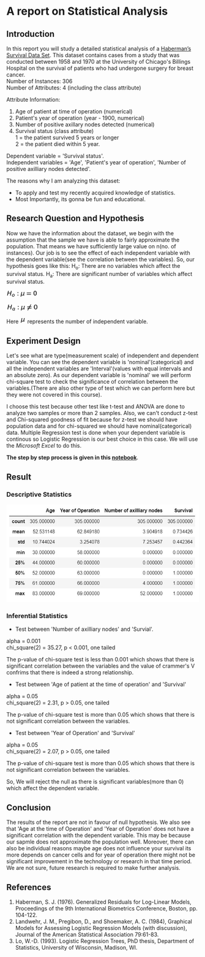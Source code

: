
# A report on Statistical Analysis

## Introduction

In this report you will study a detailed statistical analysis of a [Haberman’s Survival Data Set](http://archive.ics.uci.edu/ml/datasets/Haberman%27s+Survival). This dataset contains cases from a study that was conducted between 1958 and 1970 at the University of Chicago's Billings Hospital on the survival of patients who had undergone surgery for breast cancer.        
Number of Instances: 306                              
Number of Attributes: 4 (including the class attribute)

Attribute Information:
1. Age of patient at time of operation (numerical)
2. Patient's year of operation (year - 1900, numerical)
3. Number of positive axillary nodes detected (numerical)
4. Survival status (class attribute)                                     
   1 = the patient survived 5 years or longer                               
   2 = the patient died within 5 year.                   

Dependent variable = 'Survival status'.                                    
Independent variables = 'Age', 'Patient's year of operation', 'Number of positive axilliary nodes detected'.

The reasons why I am analyzing this dataset:
* To apply and test my recently acquired knowledge of statistics.
* Most Importantly, its gonna be fun and educational.

## Research Question and Hypothesis

Now we have the information about the dataset, we begin with the assumption that the sample we have is able to fairly approximate the population. That means we have sufficiently large value on n(no. of instances). Our job is to see the effect of each independent variable with the dependent variable(see the correlation between the variables). So, our hypothesis goes like this:
H<sub>o</sub>: There are no variables which affect the survival status.
H<sub>a</sub>: There are significant number of variables which affect survival status.

![equation1](https://github.com/Aman-Jindal/Statistical-Analysis/blob/master/images/eq1.png)

![equation2](https://github.com/Aman-Jindal/Statistical-Analysis/blob/master/images/eq2.png)

Here ![mu](https://github.com/Aman-Jindal/Statistical-Analysis/blob/master/images/mu.png) represents the number of independent variable.

## Experiment Design

Let's see what are type(measurement scale) of independent and dependent variable. You can see the dependent variable is 'nominal'(categorical)  and all the independent variables are 'Interval'(values with equal intervals and an absolute zero). As our dependent variable is 'nominal' we will perform chi-square test to check the significance of correlation between the variables.(There are also other type of test which we can perform here but they were not covered in this course). 

I choose this test because other test like t-test and ANOVA are done to analyze two samples or more than 2 samples. Also, we can't conduct z-test and Chi-squared goodness of fit because for z-test we should have population data and for chi-squared we should have nominal(categorical) data. Multiple Regression test is done when your dependent variable is continous so Logistic Regression is our best choice in this case. We will use the _Microsoft Excel_ to do this.

**The step by step process is given in this [notebook](https://nbviewer.jupyter.org/github/Aman-Jindal/Statistical-Analysis/blob/master/Analysis.ipynb)**.

## Result

### Descriptive Statistics

![table1](https://github.com/Aman-Jindal/Statistical-Analysis/blob/master/images/descriptive_result.jpg)

### Inferential Statistics

* Test between 'Number of axilliary nodes' and 'Survial'.

alpha = 0.001                                        
chi_square(2) = 35.27, p < 0.001, one tailed 

The p-value of chi-square test is less than 0.001 which shows that there is significant correlation between the variables and the value of crammer's V confrims that there is indeed a strong relationship.

* Test between 'Age of patient at the time of operation' and 'Survival'

alpha = 0.05                                                   
chi_square(2) = 2.31, p > 0.05, one tailed 

The p-value of chi-square test is more than 0.05 which shows that there is not significant correlation between the variables.

* Test between 'Year of Operation' and 'Survival'

alpha = 0.05                                               
chi_square(2) = 2.07, p > 0.05, one tailed 

The p-value of chi-square test is more than 0.05 which shows that there is not significant correlation between the variables.

So, We will reject the null as there is significant variables(more than 0) which affect the dependent variable.

## Conclusion

The results of the report are not in favour of null hypothesis. We also see that 'Age at the time of Operation' and 'Year of Operation' does not have a significant correlation with the dependent variable. This may be because our sapmle does not approximate the population well. Moreover, there can also be individual reasons maybe age does not influence your survival its more depends on cancer cells and for year of operation there might not be significant improvement in the technology or research in that time period. We are not sure, future research is required to make further analysis.

## References

1. Haberman, S. J. (1976). Generalized Residuals for Log-Linear Models, Proceedings of the 9th International Biometrics Conference, Boston, pp. 104-122.
2. Landwehr, J. M., Pregibon, D., and Shoemaker, A. C. (1984), Graphical Models for Assessing Logistic Regression Models (with discussion), Journal of the American Statistical Association 79:61-83.
3. Lo, W.-D. (1993). Logistic Regression Trees, PhD thesis, Department of Statistics, University of Wisconsin, Madison, WI.

